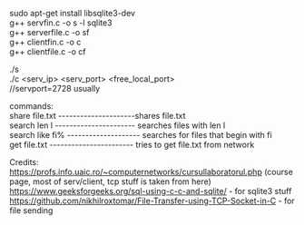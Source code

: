sudo apt-get install libsqlite3-dev  
g++ servfin.c -o s -l sqlite3  
g++ serverfile.c -o sf  
g++ clientfin.c -o c  
g++ clientfile.c -o cf  

./s  
./c <serv_ip> <serv_port> <free_local_port>  
//servport=2728 usually  

commands:   
share file.txt ---------------------shares file.txt  
search len l ---------------------- searches files with len l  
search like fi% -------------------- searches for files that begin with fi  
get file.txt ----------------------- tries to get file.txt from network  


Credits:  
https://profs.info.uaic.ro/~computernetworks/cursullaboratorul.php (course page, most of serv/client, tcp stuff is taken from here)  
https://www.geeksforgeeks.org/sql-using-c-c-and-sqlite/ - for sqlite3 stuff  
https://github.com/nikhilroxtomar/File-Transfer-using-TCP-Socket-in-C - for file sending  
